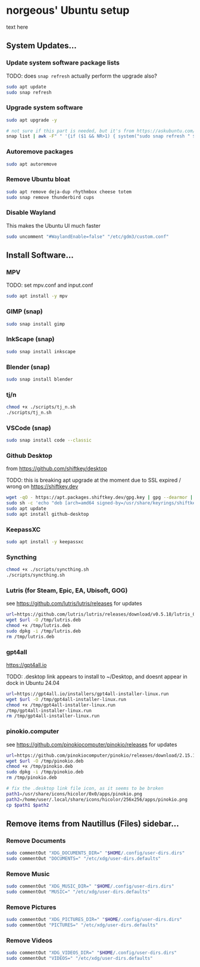 # norgeous' Ubuntu setup

text here

## System Updates...

### Update system software package lists

TODO: does `snap refresh` actually perform the upgrade also?

```sh
sudo apt update
sudo snap refresh
```

### Upgrade system software

```sh
sudo apt upgrade -y

# not sure if this part is needed, but it's from https://askubuntu.com/a/761719
snap list | awk -F" " '{if ($1 && NR>1) { system("sudo snap refresh " $1) }}'
```

### Autoremove packages

```sh
sudo apt autoremove
```

### Remove Ubuntu bloat

```sh
sudo apt remove deja-dup rhythmbox cheese totem
sudo snap remove thunderbird cups
```

### Disable Wayland

This makes the Ubuntu UI much faster

```sh
sudo uncomment "#WaylandEnable=false" "/etc/gdm3/custom.conf"
```

## Install Software...

### MPV

TODO: set mpv.conf and input.conf

```sh
sudo apt install -y mpv
```

### GIMP (snap)

```sh
sudo snap install gimp
```

### InkScape (snap)

```sh
sudo snap install inkscape
```

### Blender (snap)

```sh
sudo snap install blender
```

### tj/n

```sh
chmod +x ./scripts/tj_n.sh
./scripts/tj_n.sh
```

### VSCode (snap)

```sh
sudo snap install code --classic
```

### Github Desktop

from https://github.com/shiftkey/desktop

TODO: this is breaking apt upgrade at the moment due to SSL expired / wrong on https://shiftkey.dev

```sh
wget -qO - https://apt.packages.shiftkey.dev/gpg.key | gpg --dearmor | sudo tee /usr/share/keyrings/shiftkey-packages.gpg > /dev/null
sudo sh -c 'echo "deb [arch=amd64 signed-by=/usr/share/keyrings/shiftkey-packages.gpg] https://apt.packages.shiftkey.dev/ubuntu/ any main" > /etc/apt/sources.list.d/shiftkey-packages.list'
sudo apt update
sudo apt install github-desktop
```

### KeepassXC

```sh
sudo apt install -y keepassxc
```

### Syncthing

```sh
chmod +x ./scripts/syncthing.sh
./scripts/syncthing.sh
```

### Lutris (for Steam, Epic, EA, Ubisoft, GOG)

see https://github.com/lutris/lutris/releases for updates

```sh
url=https://github.com/lutris/lutris/releases/download/v0.5.18/lutris_0.5.18_all.deb
wget $url -O /tmp/lutris.deb
chmod +x /tmp/lutris.deb
sudo dpkg -i /tmp/lutris.deb
rm /tmp/lutris.deb
```

### gpt4all

https://gpt4all.io

TODO: .desktop link appears to install to ~/Desktop, and doesnt appear in dock in Ubuntu 24.04

```sh
url=https://gpt4all.io/installers/gpt4all-installer-linux.run
wget $url -O /tmp/gpt4all-installer-linux.run
chmod +x /tmp/gpt4all-installer-linux.run
/tmp/gpt4all-installer-linux.run
rm /tmp/gpt4all-installer-linux.run
```

### pinokio.computer

see https://github.com/pinokiocomputer/pinokio/releases for updates

```sh
url=https://github.com/pinokiocomputer/pinokio/releases/download/2.15.1/Pinokio_2.15.1_amd64.deb
wget $url -O /tmp/pinokio.deb
chmod +x /tmp/pinokio.deb
sudo dpkg -i /tmp/pinokio.deb
rm /tmp/pinokio.deb

# fix the .desktop link file icon, as it seems to be broken
path1=/usr/share/icons/hicolor/0x0/apps/pinokio.png
path2=/home/user/.local/share/icons/hicolor/256x256/apps/pinokio.png
cp $path1 $path2
```

## Remove items from Nautillus (Files) sidebar...

### Remove Documents

```sh
sudo commentOut "XDG_DOCUMENTS_DIR=" "$HOME/.config/user-dirs.dirs"
sudo commentOut "DOCUMENTS=" "/etc/xdg/user-dirs.defaults"
```

### Remove Music

```sh
sudo commentOut "XDG_MUSIC_DIR=" "$HOME/.config/user-dirs.dirs"
sudo commentOut "MUSIC=" "/etc/xdg/user-dirs.defaults"
```

### Remove Pictures

```sh
sudo commentOut "XDG_PICTURES_DIR=" "$HOME/.config/user-dirs.dirs"
sudo commentOut "PICTURES=" "/etc/xdg/user-dirs.defaults"
```

### Remove Videos

```sh
sudo commentOut "XDG_VIDEOS_DIR=" "$HOME/.config/user-dirs.dirs"
sudo commentOut "VIDEOS=" "/etc/xdg/user-dirs.defaults"
```

